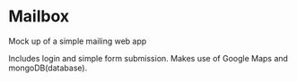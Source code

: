 # Mailbox
Mock up of a simple mailing web app


Includes login and simple form submission. Makes use of Google Maps and mongoDB(database).
